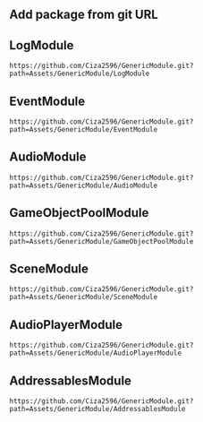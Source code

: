## Add package from git URL

## LogModule
```
https://github.com/Ciza2596/GenericModule.git?path=Assets/GenericModule/LogModule
```


## EventModule
```
https://github.com/Ciza2596/GenericModule.git?path=Assets/GenericModule/EventModule
```


## AudioModule
```
https://github.com/Ciza2596/GenericModule.git?path=Assets/GenericModule/AudioModule
```


## GameObjectPoolModule
```
https://github.com/Ciza2596/GenericModule.git?path=Assets/GenericModule/GameObjectPoolModule
```


## SceneModule
```
https://github.com/Ciza2596/GenericModule.git?path=Assets/GenericModule/SceneModule
```


## AudioPlayerModule
```
https://github.com/Ciza2596/GenericModule.git?path=Assets/GenericModule/AudioPlayerModule
```


## AddressablesModule
```
https://github.com/Ciza2596/GenericModule.git?path=Assets/GenericModule/AddressablesModule
```
